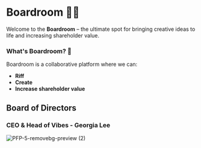 # Boardroom 💖💸


Welcome to the **Boardroom** – the ultimate spot for bringing creative ideas to life and increasing shareholder value. 

### What's Boardroom? 🤔

Boardroom is a collaborative platform where we can:

- **Riff** 
- **Create** 
- **Increase shareholder value** 




## Board of Directors 
### CEO & Head of Vibes - Georgia Lee
![PFP-5-removebg-preview (2)](https://github.com/user-attachments/assets/b42b53b8-8c1a-47d4-823f-65f355f1104c)
